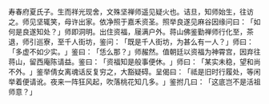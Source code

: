 寿春府夏氏子。生而祥光现舍，文殊坚禅师遥见疑火也。诘旦，知师始生，往访之。师见坚辄笑，母许出家。依净照于嘉禾资圣。照举良遂见麻谷因缘问曰：​「如何是良遂知处？​」师即洞明。出住资福，屦满户外。蒋山佛鉴勤禅师行化至，茶退，师引巡寮，至千人街坊，鉴问：​「既是千人街坊，为甚么有一人？​」师曰：​「多虚不如少实。​」鉴曰：​「恁么那？​」师赧然。值朝廷以资福为神霄宫，因弃往蒋山，留西庵陈请益。鉴曰：​「资福知是般事便休。​」师曰：​「某实未稳，望和尚不外。​」鉴举倩女离魂话反复穷之，大豁疑碍。呈偈曰：​「祗是旧时行履处，等闲举着便请讹。夜来一阵狂风起，吹落桃花知几多。​」鉴拊几曰：​「这底岂不是活祖师意？​」